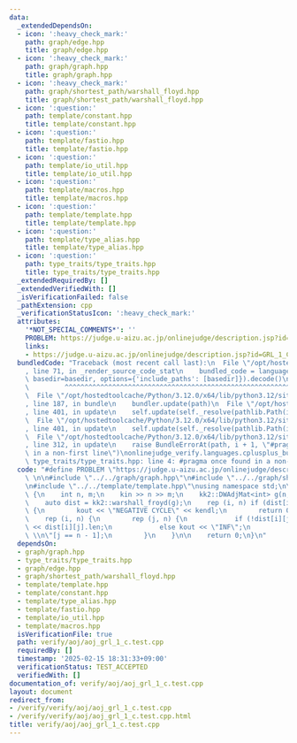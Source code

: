 ```yaml
---
data:
  _extendedDependsOn:
  - icon: ':heavy_check_mark:'
    path: graph/edge.hpp
    title: graph/edge.hpp
  - icon: ':heavy_check_mark:'
    path: graph/graph.hpp
    title: graph/graph.hpp
  - icon: ':heavy_check_mark:'
    path: graph/shortest_path/warshall_floyd.hpp
    title: graph/shortest_path/warshall_floyd.hpp
  - icon: ':question:'
    path: template/constant.hpp
    title: template/constant.hpp
  - icon: ':question:'
    path: template/fastio.hpp
    title: template/fastio.hpp
  - icon: ':question:'
    path: template/io_util.hpp
    title: template/io_util.hpp
  - icon: ':question:'
    path: template/macros.hpp
    title: template/macros.hpp
  - icon: ':question:'
    path: template/template.hpp
    title: template/template.hpp
  - icon: ':question:'
    path: template/type_alias.hpp
    title: template/type_alias.hpp
  - icon: ':question:'
    path: type_traits/type_traits.hpp
    title: type_traits/type_traits.hpp
  _extendedRequiredBy: []
  _extendedVerifiedWith: []
  _isVerificationFailed: false
  _pathExtension: cpp
  _verificationStatusIcon: ':heavy_check_mark:'
  attributes:
    '*NOT_SPECIAL_COMMENTS*': ''
    PROBLEM: https://judge.u-aizu.ac.jp/onlinejudge/description.jsp?id=GRL_1_C
    links:
    - https://judge.u-aizu.ac.jp/onlinejudge/description.jsp?id=GRL_1_C
  bundledCode: "Traceback (most recent call last):\n  File \"/opt/hostedtoolcache/Python/3.12.0/x64/lib/python3.12/site-packages/onlinejudge_verify/documentation/build.py\"\
    , line 71, in _render_source_code_stat\n    bundled_code = language.bundle(stat.path,\
    \ basedir=basedir, options={'include_paths': [basedir]}).decode()\n          \
    \         ^^^^^^^^^^^^^^^^^^^^^^^^^^^^^^^^^^^^^^^^^^^^^^^^^^^^^^^^^^^^^^^^^^^^^^^^^^^^^^^^^\n\
    \  File \"/opt/hostedtoolcache/Python/3.12.0/x64/lib/python3.12/site-packages/onlinejudge_verify/languages/cplusplus.py\"\
    , line 187, in bundle\n    bundler.update(path)\n  File \"/opt/hostedtoolcache/Python/3.12.0/x64/lib/python3.12/site-packages/onlinejudge_verify/languages/cplusplus_bundle.py\"\
    , line 401, in update\n    self.update(self._resolve(pathlib.Path(included), included_from=path))\n\
    \  File \"/opt/hostedtoolcache/Python/3.12.0/x64/lib/python3.12/site-packages/onlinejudge_verify/languages/cplusplus_bundle.py\"\
    , line 401, in update\n    self.update(self._resolve(pathlib.Path(included), included_from=path))\n\
    \  File \"/opt/hostedtoolcache/Python/3.12.0/x64/lib/python3.12/site-packages/onlinejudge_verify/languages/cplusplus_bundle.py\"\
    , line 312, in update\n    raise BundleErrorAt(path, i + 1, \"#pragma once found\
    \ in a non-first line\")\nonlinejudge_verify.languages.cplusplus_bundle.BundleErrorAt:\
    \ type_traits/type_traits.hpp: line 4: #pragma once found in a non-first line\n"
  code: "#define PROBLEM \"https://judge.u-aizu.ac.jp/onlinejudge/description.jsp?id=GRL_1_C\"\
    \ \n\n#include \"../../graph/graph.hpp\"\n#include \"../../graph/shortest_path/warshall_floyd.hpp\"\
    \n#include \"../../template/template.hpp\"\nusing namespace std;\n\nint main()\
    \ {\n    int n, m;\n    kin >> n >> m;\n    kk2::DWAdjMat<int> g(n, m);\n    g.input(kin);\n\
    \    auto dist = kk2::warshall_froyd(g);\n    rep (i, n) if (dist[i][i].minf)\
    \ {\n        kout << \"NEGATIVE CYCLE\" << kendl;\n        return 0;\n    }\n\n\
    \    rep (i, n) {\n        rep (j, n) {\n            if (!dist[i][j].inf) kout\
    \ << dist[i][j].len;\n            else kout << \"INF\";\n            kout << \"\
    \ \\n\"[j == n - 1];\n        }\n    }\n\n    return 0;\n}\n"
  dependsOn:
  - graph/graph.hpp
  - type_traits/type_traits.hpp
  - graph/edge.hpp
  - graph/shortest_path/warshall_floyd.hpp
  - template/template.hpp
  - template/constant.hpp
  - template/type_alias.hpp
  - template/fastio.hpp
  - template/io_util.hpp
  - template/macros.hpp
  isVerificationFile: true
  path: verify/aoj/aoj_grl_1_c.test.cpp
  requiredBy: []
  timestamp: '2025-02-15 18:31:33+09:00'
  verificationStatus: TEST_ACCEPTED
  verifiedWith: []
documentation_of: verify/aoj/aoj_grl_1_c.test.cpp
layout: document
redirect_from:
- /verify/verify/aoj/aoj_grl_1_c.test.cpp
- /verify/verify/aoj/aoj_grl_1_c.test.cpp.html
title: verify/aoj/aoj_grl_1_c.test.cpp
---
```


